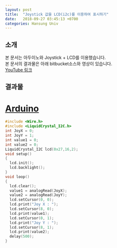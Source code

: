 ```yaml
---
layout: post
title:  "Joystick 값을 LCD(i2c)를 이용하여 표시하기"
date:   2018-09-27 03:45:13 +0700
categories: Hansung Univ
---
```

## 소개
본 문서는 아두이노와 Joystick + LCD를 이용했습니다.<br>
본 문서의 결과물은 아래 bitbucket소스와 영상이 있습니다.<br>
<a href="https://www.youtube.com/watch?v=_NqtkG_T2Og">YouTube 링크</a><br>

## 결과물
# <a href="https://bitbucket.org/hong9802/opensourcehw/src/master/Joystickwithlcd/Joystickwithlcd.ino">Arduino</a>
```C
#include <Wire.h>
#include <LiquidCrystal_I2C.h>
int JoyX = 0;
int JoyY = 1;
int value1 = 0;
int value2 = 0;
LiquidCrystal_I2C lcd(0x27,16,2);
void setup()
{
  lcd.init();
  lcd.backlight();
}
void loop()
{
  lcd.clear();
  value1 = analogRead(JoyX);
  value2 = analogRead(JoyY);
  lcd.setCursor(0, 0);
  lcd.print("Joy X : ");
  lcd.setCursor(8, 0);
  lcd.print(value1);
  lcd.setCursor(0, 1);
  lcd.print("Joy Y : ");
  lcd.setCursor(8, 1);
  lcd.print(value2);
  delay(500);
}
```